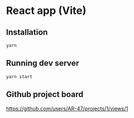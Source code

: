 # React app (Vite)

## Installation

```
yarn
```

## Running dev server

```
yarn start
```

## Github project board
https://github.com/users/AR-47/projects/1/views/1

